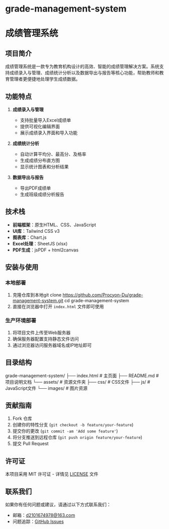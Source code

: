# grade-management-system
# 成绩管理系统

## 项目简介

成绩管理系统是一款专为教育机构设计的高效、智能的成绩管理解决方案。系统支持成绩录入与管理、成绩统计分析以及数据导出与报告等核心功能，帮助教师和教育管理者更便捷地处理学生成绩数据。

## 功能特点

1. **成绩录入与管理**
   - 支持批量导入Excel成绩单
   - 提供可视化编辑界面
   - 展示成绩录入界面和导入功能

2. **成绩统计分析**
   - 自动计算平均分、最高分、及格率
   - 生成成绩分布直方图
   - 显示统计图表和分析结果

3. **数据导出与报告**
   - 导出PDF成绩单
   - 生成班级成绩分析报告

## 技术栈

- **前端框架**：原生HTML、CSS、JavaScript
- **UI库**：Tailwind CSS v3
- **图表库**：Chart.js
- **Excel处理**：SheetJS (xlsx)
- **PDF生成**：jsPDF + html2canvas

## 安装与使用

### 本地部署

1. 克隆仓库到本地git clone https://github.com/Procyon-Du/grade-management-system.git
cd grade-management-system
2. 直接在浏览器中打开 `index.html` 文件即可使用

### 生产环境部署

1. 将项目文件上传至Web服务器
2. 确保服务器配置支持静态文件访问
3. 通过浏览器访问服务器域名或IP地址即可

## 目录结构
grade-management-system/
├── index.html                # 主页面
├── README.md                 # 项目说明文档
└── assets/                   # 资源文件夹
    ├── css/                  # CSS文件
    ├── js/                   # JavaScript文件
    └── images/               # 图片资源
## 贡献指南

1.  Fork 仓库
2.  创建你的特性分支 (`git checkout -b feature/your-feature`)
3.  提交你的更改 (`git commit -am 'Add some feature'`)
4.  将分支推送到远程仓库 (`git push origin feature/your-feature`)
5.  提交 Pull Request

## 许可证

本项目采用 MIT 许可证 - 详情见 [LICENSE](LICENSE) 文件

## 联系我们

如果你有任何问题或建议，请通过以下方式联系我们：
- 邮箱：d2101674978@163.com
- 问题追踪：[GitHub Issues](https://github.com/Procyon-Du/grade-management-system/issues)
    
